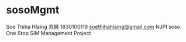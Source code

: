 # sosoMgmt
Soe Thiha Hlaing 苏狮
1830100119
soethihahlaing@gmail.com
NJPI
soso One Stop SIM Management Project

